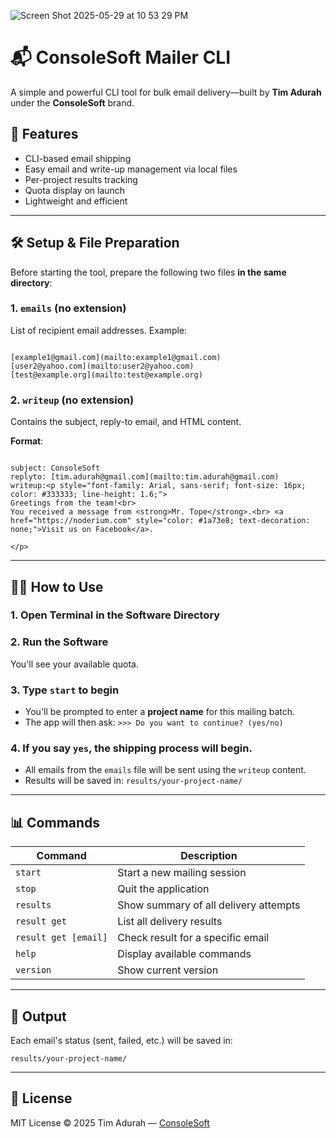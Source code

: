 
![Screen Shot 2025-05-29 at 10 53 29 PM](https://github.com/user-attachments/assets/9934daf8-1900-4fd8-917a-f3caa10c2acc)


# 📬 ConsoleSoft Mailer CLI

A simple and powerful CLI tool for bulk email delivery—built by **Tim Adurah** under the **ConsoleSoft** brand.

## 🚀 Features

- CLI-based email shipping
- Easy email and write-up management via local files
- Per-project results tracking
- Quota display on launch
- Lightweight and efficient

---

## 🛠️ Setup & File Preparation

Before starting the tool, prepare the following two files **in the same directory**:

### 1. `emails` (no extension)
List of recipient email addresses. Example:

```

[example1@gmail.com](mailto:example1@gmail.com)
[user2@yahoo.com](mailto:user2@yahoo.com)
[test@example.org](mailto:test@example.org)

```

### 2. `writeup` (no extension)
Contains the subject, reply-to email, and HTML content.

**Format**:
```

subject: ConsoleSoft
replyto: [tim.adurah@gmail.com](mailto:tim.adurah@gmail.com)
writeup:<p style="font-family: Arial, sans-serif; font-size: 16px; color: #333333; line-height: 1.6;">
Greetings from the team!<br>
You received a message from <strong>Mr. Tope</strong>.<br> <a href="https://noderium.com" style="color: #1a73e8; text-decoration: none;">Visit us on Facebook</a>.

</p>
```

---

## 🧑‍💻 How to Use

### 1. Open Terminal in the Software Directory

### 2. Run the Software

You'll see your available quota.

### 3. Type `start` to begin

* You'll be prompted to enter a **project name** for this mailing batch.
* The app will then ask:
  `>>> Do you want to continue? (yes/no)`

### 4. If you say `yes`, the shipping process will begin.

* All emails from the `emails` file will be sent using the `writeup` content.
* Results will be saved in:
  `results/your-project-name/`

---

## 📊 Commands

| Command              | Description                           |
| -------------------- | ------------------------------------- |
| `start`              | Start a new mailing session           |
| `stop`               | Quit the application                  |
| `results`            | Show summary of all delivery attempts |
| `result get`         | List all delivery results             |
| `result get [email]` | Check result for a specific email     |
| `help`               | Display available commands            |
| `version`            | Show current version                  |

---

## 📂 Output

Each email's status (sent, failed, etc.) will be saved in:

```
results/your-project-name/
```

---

## 🧾 License

MIT License
© 2025 Tim Adurah — [ConsoleSoft](https://t.me/consolesoft)
